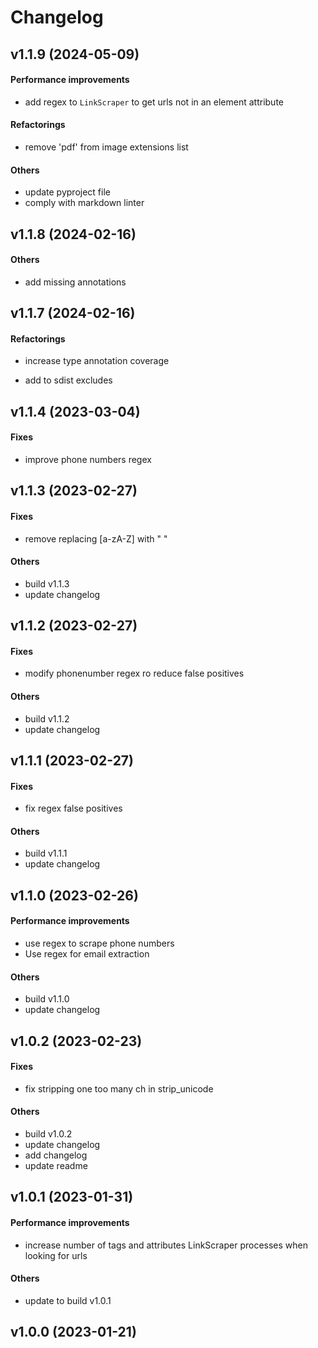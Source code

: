 # Changelog

## v1.1.9 (2024-05-09)

#### Performance improvements

* add regex to `LinkScraper` to get urls not in an element attribute

#### Refactorings

* remove 'pdf' from image extensions list

#### Others

* update pyproject file
* comply with markdown linter

## v1.1.8 (2024-02-16)

#### Others

* add missing annotations

## v1.1.7 (2024-02-16)

#### Refactorings

* increase type annotation coverage

* add to sdist excludes

## v1.1.4 (2023-03-04)

#### Fixes

* improve phone numbers regex

## v1.1.3 (2023-02-27)

#### Fixes

* remove replacing [a-zA-Z] with " "

#### Others

* build v1.1.3
* update changelog

## v1.1.2 (2023-02-27)

#### Fixes

* modify phonenumber regex ro reduce false positives

#### Others

* build v1.1.2
* update changelog

## v1.1.1 (2023-02-27)

#### Fixes

* fix regex false positives

#### Others

* build v1.1.1
* update changelog

## v1.1.0 (2023-02-26)

#### Performance improvements

* use regex to scrape phone numbers
* Use regex for email extraction

#### Others

* build v1.1.0
* update changelog

## v1.0.2 (2023-02-23)

#### Fixes

* fix stripping one too many ch in strip_unicode

#### Others

* build v1.0.2
* update changelog
* add changelog
* update readme

## v1.0.1 (2023-01-31)

#### Performance improvements

* increase number of tags and attributes LinkScraper processes when looking for urls

#### Others

* update to build v1.0.1

## v1.0.0 (2023-01-21)
